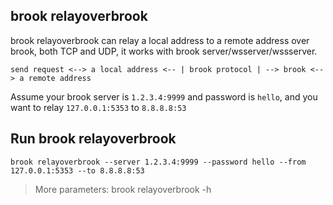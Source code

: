 ## brook relayoverbrook

brook relayoverbrook can relay a local address to a remote address over brook, both TCP and UDP, it works with brook server/wsserver/wssserver.

```
send request <--> a local address <-- | brook protocol | --> brook <--> a remote address
```

Assume your brook server is `1.2.3.4:9999` and password is `hello`, and you want to relay `127.0.0.1:5353` to `8.8.8.8:53`

## Run brook relayoverbrook

```
brook relayoverbrook --server 1.2.3.4:9999 --password hello --from 127.0.0.1:5353 --to 8.8.8.8:53
```

> More parameters: brook relayoverbrook -h

